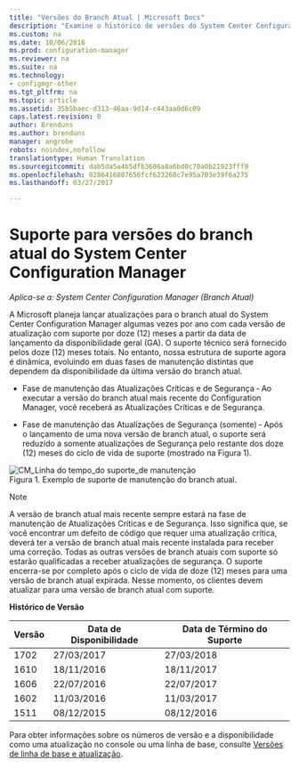 ```yaml
---
title: "Versões do Branch Atual | Microsoft Docs"
description: "Examine o histórico de versões do System Center Configuration Manager e saiba mais sobre as fases de serviço oferecidas."
ms.custom: na
ms.date: 10/06/2016
ms.prod: configuration-manager
ms.reviewer: na
ms.suite: na
ms.technology:
- configmgr-other
ms.tgt_pltfrm: na
ms.topic: article
ms.assetid: 35b5baec-d313-46aa-9d14-c443aa0d6c09
caps.latest.revision: 8
author: Brenduns
ms.author: brenduns
manager: angrobe
robots: noindex,nofollow
translationtype: Human Translation
ms.sourcegitcommit: dab5da5a4b5dfb3606a8a6bd0c70a0b21923fff9
ms.openlocfilehash: 0286416807656fcf623260c7e95a703e39f6a275
ms.lasthandoff: 03/27/2017

---
```

# <a name="support-for-system-center-configuration-manager-current-branch-versions"></a>Suporte para versões do branch atual do System Center Configuration Manager

*Aplica-se a: System Center Configuration Manager (Branch Atual)*

A Microsoft planeja lançar atualizações para o branch atual do System Center Configuration Manager algumas vezes por ano com cada versão de atualização com suporte por doze (12) meses a partir da data de lançamento da disponibilidade geral (GA). O suporte técnico será fornecido pelos doze (12) meses totais. No entanto, nossa estrutura de suporte agora é dinâmica, evoluindo em duas fases de manutenção distintas que dependem da disponibilidade da última versão do branch atual.  

-   Fase de manutenção das Atualizações Críticas e de Segurança ‑ Ao executar a versão do branch atual mais recente do Configuration Manager, você receberá as Atualizações Críticas e de Segurança.  

-   Fase de manutenção das Atualizações de Segurança (somente) ‑ Após o lançamento de uma nova versão de branch atual, o suporte será reduzido a somente atualizações de Segurança pelo restante dos doze (12) meses do ciclo de vida de suporte (mostrado na Figura 1).  

 ![CM&#95;Linha do tempo&#95;do suporte&#95;de manutenção](../../../core/servers/manage/media/CM_Servicing_support_timeline.png "CM_Servicing_support_timeline")  
Figura 1. Exemplo de suporte de manutenção do branch atual.

> [!NOTE]  
>  A versão de branch atual mais recente sempre estará na fase de manutenção de Atualizações Críticas e de Segurança. Isso significa que, se você encontrar um defeito de código que requer uma atualização crítica, deverá ter a versão de branch atual mais recente instalada para receber uma correção. Todas as outras versões de branch atuais com suporte só estarão qualificadas a receber atualizações de segurança. O suporte encerra-se por completo após o ciclo de vida de doze (12) meses para uma versão de branch atual expirada. Nesse momento, os clientes devem atualizar para uma versão de branch atual com suporte.  

 **Histórico de Versão**  

|Versão|Data de Disponibilidade|Data de Término do Suporte|  
|-------------|-----------------------|----------------------|  
|1702|27/03/2017|27/03/2018|
|1610|18/11/2016|18/11/2017|
|1606|22/07/2016|22/07/2017|
|1602|11/03/2016|11/03/2017|
|1511|08/12/2015|08/12/2016|  




Para obter informações sobre os números de versão e a disponibilidade como uma atualização no console ou uma linha de base, consulte [Versões de linha de base e atualização](/sccm/core/servers/manage/updates#a-namebkmkbaselinesa-baseline-and-update-versions).

